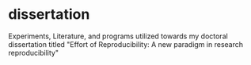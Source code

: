 # dissertation
Experiments, Literature, and programs utilized towards my doctoral dissertation titled "Effort of Reproducibility: A new paradigm in research reproducibility"
